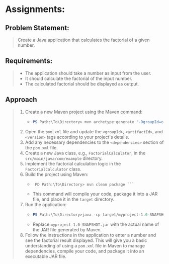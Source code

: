 # Assignments:


## Problem Statement: 
> Create a Java application that calculates the factorial of a given number.

## Requirements:
> - The application should take a number as input from the user.
> - It should calculate the factorial of the input number.
> - The calculated factorial should be displayed as output.

## Approach 
> 1. Create a new Maven project using the Maven command:
>    - ```powershell
>      PS Path:\To\Directory> mvn archetype:generate "-DgroupId=com.example" "-DartifactId=my-app" "-DarchetypeArtifactId=maven-archetype-quickstart" "-DinteractiveMode=false ```
> 3. Open the `pom.xml` file and update the `<groupId>`, `<artifactId>`, and `<version>` tags according to your project's details.
> 4. Add any necessary dependencies to the `<dependencies>` section of the `pom.xml` file.
> 5. Create a new Java class, e.g., `FactorialCalculator`, in the `src/main/java/com/example` directory.
> 6. Implement the factorial calculation logic in the `FactorialCalculator` class.
> 7. Build the project using Maven:
>    - ```powershell
>       PD Path:\To\Directory> mvn clean package ```
>    - This command will compile your code, package it into a JAR file, and place it in the `target` directory.
> 8. Run the application:
>    - ```powershell
>      PS Path:\To\Directory>java -cp target/myproject-1.0-SNAPSHOT.jar com.example.FactorialCalculator```
>    - Replace `myproject-1.0-SNAPSHOT.jar` with the actual name of the JAR file generated by Maven.
> 9. Follow the instructions in the application to enter a number and see the factorial result displayed. This will give you a basic understanding of using a `pom.xml` file in Maven to manage dependencies, compile your code, and package it into an executable JAR file.
